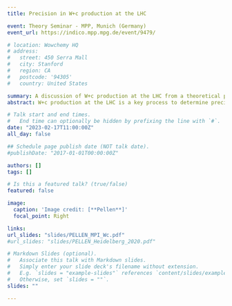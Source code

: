 ```yaml
---
title: Precision in W+c production at the LHC

event: Theory Seminar - MPP, Munich (Germany)
event_url: https://indico.mpp.mpg.de/event/9479/

# location: Wowchemy HQ
# address:
#   street: 450 Serra Mall
#   city: Stanford
#   region: CA
#   postcode: '94305'
#   country: United States

summary: A discussion of W+c production at the LHC from a theoretical perspective.
abstract: W+c production at the LHC is a key process to determine precisely the strange-quark content of the proton. To that end, precise theoretical predictions comparable with experimental data are required. In this presentation, I will give an overview of the theoretical ingredients needed to preform such a comparison. In particular, I will discuss fixed-order corrections of QCD and EW type, jet algorithms, and various definitions of the process. With upcoming precise experimental data, all these aspects should be perfectly understood in order to make reliable statements on the strange-quark content of the proton.

# Talk start and end times.
#   End time can optionally be hidden by prefixing the line with `#`.
date: "2023-02-17T11:00:00Z"
all_day: false

## Schedule page publish date (NOT talk date).
#publishDate: "2017-01-01T00:00:00Z"

authors: []
tags: []

# Is this a featured talk? (true/false)
featured: false

image:
  caption: 'Image credit: [**Pellen**]'
  focal_point: Right

links:
url_slides: "slides/PELLEN_MPI_Wc.pdf"
#url_slides: "slides/PELLEN_Heidelberg_2020.pdf"

# Markdown Slides (optional).
#   Associate this talk with Markdown slides.
#   Simply enter your slide deck's filename without extension.
#   E.g. `slides = "example-slides"` references `content/slides/example-slides.md`.
#   Otherwise, set `slides = ""`.
slides: ""

---
```

